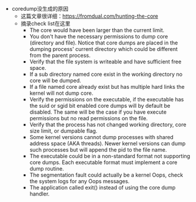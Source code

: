 - coredump没生成的原因
	- 这篇文章很详细：https://fromdual.com/hunting-the-core
	- 摘录check list在这里
		- The core would have been larger than the current limit.
		- You don't have the necessary permissions to dump core (directory and file). Notice that core dumps are placed in the dumping process' current directory which could be different from the parent process.
		- Verify that the file system is writeable and have sufficient free space.
		- If a sub directory named core exist in the working directory no core will be dumped.
		- If a file named core already exist but has multiple hard links the kernel will not dump core.
		- Verify the permissions on the executable, if the executable has the suid or sgid bit enabled core dumps will by default be disabled. The same will be the case if you have execute permissions but no read permissions on the file.
		- Verify that the process has not changed working directory, core size limit, or dumpable flag.
		- Some kernel versions cannot dump processes with shared address space (AKA threads). Newer kernel versions can dump such processes but will append the pid to the file name.
		- The executable could be in a non-standard format not supporting core dumps. Each executable format must implement a core dump routine.
		- The segmentation fault could actually be a kernel Oops, check the system logs for any Oops messages.
		- The application called exit() instead of using the core dump handler.